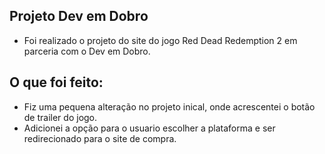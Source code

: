 ## Projeto Dev em Dobro

- Foi realizado o projeto do site do jogo Red Dead Redemption 2 em parceria com o Dev em Dobro.

## O que foi feito:

- Fiz uma pequena alteração no projeto inical, onde acrescentei o botão de trailer do jogo.
- Adicionei a opção para o usuario escolher a plataforma e ser redirecionado para o site de compra.
